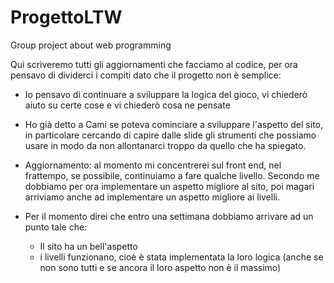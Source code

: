 # ProgettoLTW
Group project about web programming 

Qui scriveremo tutti gli aggiornamenti che facciamo al codice, per ora pensavo di dividerci i compiti dato che il progetto non è semplice:
- Io pensavo di continuare a sviluppare la logica del gioco, vi chiederò aiuto su certe cose e vi chiederò cosa ne pensate
- Ho già detto a Cami se poteva cominciare a sviluppare l'aspetto del sito, in particolare cercando di capire dalle slide gli strumenti che possiamo usare in modo da non allontanarci troppo da quello che ha spiegato.

- Aggiornamento: al momento mi concentrerei sul front end, nel frattempo, se possibile, continuiamo a fare qualche livello. Secondo me dobbiamo per ora implementare un aspetto migliore al sito, poi magari arriviamo anche ad implementare un aspetto migliore ai livelli.
- Per il momento direi che entro una settimana dobbiamo arrivare ad un punto tale che:
   - Il sito ha un bell'aspetto
   - i livelli funzionano, cioè è stata implementata la loro logica (anche se non sono tutti e se ancora il loro aspetto non è il massimo)
  
